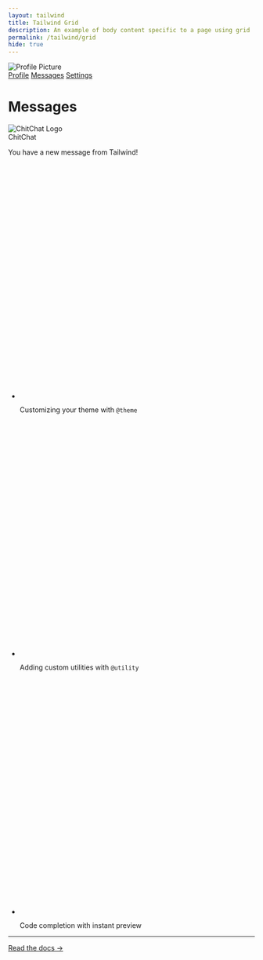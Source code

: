 ```yaml
---
layout: tailwind 
title: Tailwind Grid 
description: An example of body content specific to a page using grid
permalink: /tailwind/grid
hide: true
---
```


<!-- 
  Tailwind Grid Example with Menu and Main Content

  This file demonstrates the use of Tailwind CSS to create a responsive grid layout.
  The grid is defined with custom column and row sizes using `grid-cols-*` and `grid-rows-*`.
  It also includes dark mode support with `dark:*` classes for styling.

  Key Features:
  - A centered content block with a message and custom checkmarks.
  - Dynamic light and dark mode styling for text and background.
  - Decorative borders and background patterns using Tailwind's advanced utilities.

  Reference for Grid:
    grid-cols-[12rem_1fr]
    - 12rem: The first column has a fixed width of 12rem (192px).
    - 1fr: The second column takes up 1 fraction of the available space.

    grid-rows-[4rem_auto]
    - 4rem: The first row has a fixed height of 4rem (64px).
    - auto: The second row adjusts its height based on its content.

    col-start-2 row-start-1
    - Positions the title in the second column and first row of the grid.

    col-start-2 row-start-2
    - Positions the main content in the second column and second row of the grid.

  Note:
  - Use this as reference to build a grid structure, content, or styles to suit your needs.
-->
<div class="relative grid grid-cols-[12rem_1fr] grid-rows-[4rem_auto] bg-gray-300 dark:bg-gray-700 text-gray-800 dark:text-gray-200">
  <!-- Left Menu -->
  <div class="col-start-1 row-span-full bg-gray-200 dark:bg-gray-800 p-4 rounded-lg">
    <!-- Profile Picture -->
    <div class="flex justify-center mb-6">
      <img class="w-24 h-24 rounded-full border-4 border-gray-800 dark:border-gray-100" src="{{site.baseurl}}/images/logo.png" alt="Profile Picture" />
    </div>
    <!-- Navigation Links -->
    <nav class="space-y-4">
      <a href="#profile" class="block text-gray-800 dark:text-gray-100 hover:text-sky-500 dark:hover:text-sky-400 font-medium">Profile</a>
      <a href="#messages" class="block text-gray-800 dark:text-gray-100 hover:text-sky-500 dark:hover:text-sky-400 font-medium">Messages</a>
      <a href="#settings" class="block text-gray-800 dark:text-gray-100 hover:text-sky-500 dark:hover:text-sky-400 font-medium">Settings</a>
    </nav>
  </div>

  <!-- Title -->
  <div class="col-start-2 row-start-1 flex items-center justify-center bg-gray-200 dark:bg-gray-800 border-b border-gray-400 dark:border-gray-600">
    <h1 class="text-2xl font-bold text-gray-800 dark:text-gray-100">Messages</h1>
  </div>

  <!-- Main Content -->
  <div class="col-start-2 row-start-2 p-4">
    <div class="border border-gray-800 dark:border-gray-100 rounded-lg">
      <div class="rounded-xl p-10 text-sm/7 text-gray-700 bg-gray-100 dark:bg-gray-950">
        <img class="size-12 shrink-0" src="{{site.baseurl}}/images/logo.png" alt="ChitChat Logo" />
        <div class="text-xl font-medium text-bg-gray-950 dark:text-gray-700">ChitChat</div>
        <p class="text-gray-500 dark:text-gray-400">You have a new message from Tailwind!</p>
        <ul class="space-y-3">
          <li class="flex">
            <svg class="h-[1lh] w-5.5 shrink-0" viewBox="0 0 22 22" fill="none" stroke-linecap="square">
              <circle cx="11" cy="11" r="11" class="fill-sky-400/25" />
              <circle cx="11" cy="11" r="10.5" class="stroke-sky-400/25" />
              <path d="M8 11.5L10.5 14L14 8" class="stroke-sky-800 dark:stroke-sky-300" />
            </svg>
            <p class="ml-3">
              Customizing your theme with
              <code class="font-mono font-medium text-gray-100">@theme</code>
            </p>
          </li>
          <li class="flex">
            <svg class="h-[1lh] w-5.5 shrink-0" viewBox="0 0 22 22" fill="none" stroke-linecap="square">
              <circle cx="11" cy="11" r="11" class="fill-sky-400/25" />
              <circle cx="11" cy="11" r="10.5" class="stroke-sky-400/25" />
              <path d="M8 11.5L10.5 14L14 8" class="stroke-sky-800 dark:stroke-sky-300" />
            </svg>
            <p class="ml-3">
              Adding custom utilities with
              <code class="font-mono font-medium text-gray-100">@utility</code>
            </p>
          </li>
          <li class="flex">
            <svg class="h-[1lh] w-5.5 shrink-0" viewBox="0 0 22 22" fill="none" stroke-linecap="square">
              <circle cx="11" cy="11" r="11" class="fill-sky-400/25" />
              <circle cx="11" cy="11" r="10.5" class="stroke-sky-400/25" />
              <path d="M8 11.5L10.5 14L14 8" class="stroke-sky-800 dark:stroke-sky-300" />
            </svg>
            <p class="ml-3">Code completion with instant preview</p>
          </li>
        </ul>
        <hr class="my-4 w-full border-gray-400 dark:border-gray-600" />
        <p class="font-semibold">
          <a href="https://tailwindcss.com/docs" class="text-gray-950 dark:text-gray-100 underline underline-offset-3 hover:decoration-2">Read the docs &rarr;</a>
        </p>
      </div>
    </div>
  </div>
</div>
